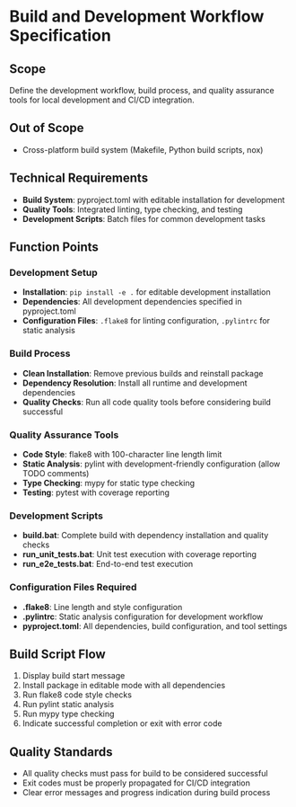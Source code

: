 # Build and Development Workflow Specification

## Scope
Define the development workflow, build process, and quality assurance tools for local development and CI/CD integration.

## Out of Scope
- Cross-platform build system (Makefile, Python build scripts, nox)

## Technical Requirements
- **Build System**: pyproject.toml with editable installation for development
- **Quality Tools**: Integrated linting, type checking, and testing
- **Development Scripts**: Batch files for common development tasks

## Function Points

### Development Setup
- **Installation**: `pip install -e .` for editable development installation
- **Dependencies**: All development dependencies specified in pyproject.toml
- **Configuration Files**: `.flake8` for linting configuration, `.pylintrc` for static analysis

### Build Process
- **Clean Installation**: Remove previous builds and reinstall package
- **Dependency Resolution**: Install all runtime and development dependencies
- **Quality Checks**: Run all code quality tools before considering build successful

### Quality Assurance Tools
- **Code Style**: flake8 with 100-character line length limit
- **Static Analysis**: pylint with development-friendly configuration (allow TODO comments)
- **Type Checking**: mypy for static type checking
- **Testing**: pytest with coverage reporting

### Development Scripts
- **build.bat**: Complete build with dependency installation and quality checks
- **run_unit_tests.bat**: Unit test execution with coverage reporting  
- **run_e2e_tests.bat**: End-to-end test execution

### Configuration Files Required
- **.flake8**: Line length and style configuration
- **.pylintrc**: Static analysis configuration for development workflow
- **pyproject.toml**: All dependencies, build configuration, and tool settings

## Build Script Flow
1. Display build start message
2. Install package in editable mode with all dependencies
3. Run flake8 code style checks
4. Run pylint static analysis  
5. Run mypy type checking
6. Indicate successful completion or exit with error code

## Quality Standards
- All quality checks must pass for build to be considered successful
- Exit codes must be properly propagated for CI/CD integration
- Clear error messages and progress indication during build process
